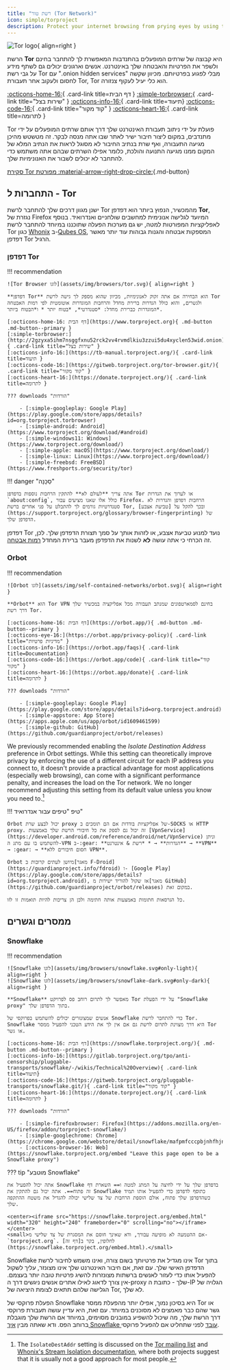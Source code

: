 ```yaml
---
title: "רשת טור (Tor Network)"
icon: simple/torproject
description: Protect your internet browsing from prying eyes by using the Tor network, a secure network which circumvents censorship.
---
```


![Tor logo](assets/img/self-contained-networks/tor.svg){ align=right }

הרשת **Tor** היא קבוצה של שרתים המופעלים בהתנדבות המאפשרת לך להתחבר בחינם ולשפר את הפרטיות והאבטחה שלך באינטרנט. אנשים וארגונים יכולים גם לשתף מידע על גבי רשת Tor עם ".onion hidden services" מבלי לפגוע בפרטיותם. מכיוון שקשה לחסום ולעקוב אחר תעבורת Tor, Tor הוא כלי יעיל לעקוף צנזורה.

[:octicons-home-16:](https://www.torproject.org){ .card-link title=דף הבית }
[:simple-torbrowser:](http://2gzyxa5ihm7nsggfxnu52rck2vv4rvmdlkiu3zzui5du4xyclen53wid.onion){ .card-link title="שירות בצל" }
[:octicons-info-16:](https://tb-manual.torproject.org/){ .card-link title=תיעוד}
[:octicons-code-16:](https://gitweb.torproject.org/tor.git){ .card-link title="קוד מקור" }
[:octicons-heart-16:](https://donate.torproject.org/){ .card-link title=לתרומה }

Tor פועלת על ידי ניתוב תעבורת האינטרנט שלך דרך אותם שרתים המופעלים על ידי מתנדבים, במקום ליצור חיבור ישיר לאתר שבו אתה מנסה לבקר. זה מטשטש מהיכן מגיעה התעבורה, ואף שרת בנתיב החיבור לא מסוגל לראות את הנתיב המלא של המקום ממנו מגיעה התנועה והולכת, כלומר אפילו השרתים שבהם אתה משתמש כדי להתחבר לא יכולים לשבור את האנונימיות שלך.

[סקירת Tor מפורטת :material-arrow-right-drop-circle:](advanced/tor-overview.md ""){.md-button}

## התחברות ל - Tor

ישנן מגוון דרכים שלך להתחבר לרשת Tor מהמכשיר, הנפוץ ביותר הוא דפדפן **Tor**, נגזרת של Firefox המיועד לגלישה אנונימית למחשבים שולחניים ואנדרואיד. בנוסף לאפליקציות המפורטות למטה, יש גם מערכות הפעלה שתוכננו במיוחד להתחבר לרשת Tor כגון [Whonix](desktop.md#whonix) ב-[Qubes OS](desktop.md#qubes-os), המספקות אבטחה והגנות גבוהות עוד יותר מאשר דפדפן Tor הרגיל.

### דפדפן Tor

!!! recommendation

    ![Tor Browser לוגו](assets/img/browsers/tor.svg){ align=right }
    
    **דפדפן Tor** הוא הבחירה אם אתה זקוק לאנונימיות, מכיוון שהוא מספק לך גישה לרשת Tor ולגשרים, והוא כולל הגדרות ברירת מחדל והרחבות המוגדרות אוטומטית לפי רמות האבטחה המוגדרות כברירת מחדל: *סטנדרטי*, *בטוח יותר * ו*הבטוח ביותר*.
    
    [:octicons-home-16: דף הבית](https://www.torproject.org){ .md-button .md-button--primary }
    [:simple-torbrowser:](http://2gzyxa5ihm7nsggfxnu52rck2vv4rvmdlkiu3zzui5du4xyclen53wid.onion){ .card-link title="שירות בצל" }
    [:octicons-info-16:](https://tb-manual.torproject.org/){ .card-link title=תיעוד }
    [:octicons-code-16:](https://gitweb.torproject.org/tor-browser.git/){ .card-link title="קוד מקור" }
    [:octicons-heart-16:](https://donate.torproject.org/){ .card-link title=לתרומה }
    
    ??? downloads "הורדות"
    
        - [:simple-googleplay: Google Play](https://play.google.com/store/apps/details?id=org.torproject.torbrowser)
        - [:simple-android: Android](https://www.torproject.org/download/#android)
        - [:simple-windows11: Windows](https://www.torproject.org/download/)
        - [:simple-apple: macOS](https://www.torproject.org/download/)
        - [:simple-linux: Linux](https://www.torproject.org/download/)
        - [:simple-freebsd: FreeBSD](https://www.freshports.org/security/tor)

!!! danger "סַכָּנָה"

    אתה צריך **לעולם לא** להתקין הרחבות נוספות בדפדפן Tor או לערוך את הגדרות `about:config`, כולל אלו שאנו מציעים עבור Firefox. הרחבות דפדפן והגדרות לא סטנדרטיות גורמים לך להתבלט על פני אחרים ברשת Tor, ובכך להקל על [טביעת אצבע](https://support.torproject.org/glossary/browser-fingerprinting) של הדפדפן שלך.

דפדפן Tor נועד למנוע טביעת אצבע, או לזהות אותך על סמך תצורת הדפדפן שלך. לכן, זה הכרחי כי אתה עושה **לא** לשנות את הדפדפן מעבר ברירת המחדל [רמות אבטחה](https://tb-manual.torproject.org/security-settings/).

### Orbot

!!! recommendation

    ![Orbot לוגו](assets/img/self-contained-networks/orbot.svg){ align=right }
    
    **Orbot** הוא Tor VPN בחינם לסמארטפונים שמנתב תעבורה מכל אפליקציה במכשיר שלך דרך רשת Tor.
    
    [:octicons-home-16: דף הבית](https://orbot.app/){ .md-button .md-button--primary }
    [:octicons-eye-16:](https://orbot.app/privacy-policy){ .card-link title="מדיניות פרטיות" }
    [:octicons-info-16:](https://orbot.app/faqs){ .card-link title=Documentation}
    [:octicons-code-16:](https://orbot.app/code){ .card-link title="קוד מקור" }
    [:octicons-heart-16:](https://orbot.app/donate){ .card-link title=לתרומה }
    
    ??? downloads "הורדות"
    
        - [:simple-googleplay: Google Play](https://play.google.com/store/apps/details?id=org.torproject.android)
        - [:simple-appstore: App Store](https://apps.apple.com/us/app/orbot/id1609461599)
        - [:simple-github: GitHub](https://github.com/guardianproject/orbot/releases)

We previously recommended enabling the *Isolate Destination Address* preference in Orbot settings. While this setting can theoretically improve privacy by enforcing the use of a different circuit for each IP address you connect to, it doesn't provide a practical advantage for most applications (especially web browsing), can come with a significant performance penalty, and increases the load on the Tor network. We no longer recommend adjusting this setting from its default value unless you know you need to.[^1]

!!! טיפ "טיפים עבור אנדרואיד"

    Orbot יכול לבצע שרת proxy של אפליקציות בודדות אם הם תומכים ב-SOCKS או HTTP proxy. זה יכול גם לספק את כל חיבורי הרשת שלך באמצעות [VpnService](https://developer.android.com/reference/android/net/VpnService) וניתן להשתמש בו עם מתג ה-VPN ב-:gear: **הגדרות** → * *רשת & אינטרנט** → **VPN** → :gear: → **חסום חיבורים ללא VPN**.
    
    Orbot מיושן לעתים קרובות ב[מאגר F-Droid](https://guardianproject.info/fdroid) ו- [Google Play](https://play.google.com/store/apps/details?id=org.torproject.android), אז שקול להוריד ישירות מ[מאגר GitHub](https://github.com/guardianproject/orbot/releases) במקום זאת.
    
    כל הגרסאות חתומות באמצעות אותה חתימה ולכן הן צריכות להיות תואמות זו לזו.

## ממסרים וגשרים

### Snowflake

!!! recommendation

    ![Snowflake לוגו](assets/img/browsers/snowflake.svg#only-light){ align=right }
    ![Snowflake לוגו](assets/img/browsers/snowflake-dark.svg#only-dark){ align=right }
    
    **Snowflake** מאפשר לך לתרום רוחב פס לפרויקט Tor על ידי הפעלת "Snowflake proxy" בתוך הדפדפן שלך.
    
    אנשים שמצונזרים יכולים להשתמש בפרוקסי של Snowflake כדי להתחבר לרשת Tor. Snowflake היא דרך מצוינת לתרום לרשת גם אם אין לך את הידע הטכני להפעיל ממסר Tor או גשר.
    
    [:octicons-home-16: דף הבית](https://snowflake.torproject.org/){ .md-button .md-button--primary }
    [:octicons-info-16:](https://gitlab.torproject.org/tpo/anti-censorship/pluggable-transports/snowflake/-/wikis/Technical%20Overview){ .card-link title=תיעוד}
    [:octicons-code-16:](https://gitweb.torproject.org/pluggable-transports/snowflake.git/){ .card-link title="קוד מקור" }
    [:octicons-heart-16:](https://donate.torproject.org/){ .card-link title=לתרומה }
    
    ??? downloads "הורדות"
    
        - [:simple-firefoxbrowser: Firefox](https://addons.mozilla.org/en-US/firefox/addon/torproject-snowflake/)
        - [:simple-googlechrome: Chrome](https://chrome.google.com/webstore/detail/snowflake/mafpmfcccpbjnhfhjnllmmalhifmlcie)
        - [:octicons-browser-16: Web](https://snowflake.torproject.org/embed "Leave this page open to be a Snowflake proxy")

??? tip "מוטבע Snowflake"

    אתה יכול להפעיל את Snowflake בדפדפן שלך על ידי לחיצה על המתג למטה ו== השארת דף זה פתוח==. אתה יכול גם להתקין את Snowflake כתוסף לדפדפן כדי להפעיל אותו תמיד כשהדפדפן שלך פתוח, אולם הוספת הרחבות של צד שלישי יכולה להגדיל את משטח ההתקפה שלך.
    
    <center><iframe src="https://snowflake.torproject.org/embed.html" width="320" height="240" frameborder="0" scrolling="no"></iframe></center>
    <small>אם ההטמעה לא מופיעה עבורך, ודא שאינך חוסם את המסגרת של צד שלישי מ- `torproject.org`. לחלופין, בקר ב[דף זה](https://snowflake.torproject.org/embed.html).</small>

Snowflake אינו מגדיל את פרטיותך בשום צורה, ואינו משמש לחיבור לרשת Tor בתוך הדפדפן האישי שלך. עם זאת, אם חיבור האינטרנט שלך אינו מצונזר, עליך לשקול להפעיל אותו כדי לעזור לאנשים ברשתות מצונזרות להשיג פרטיות טובה יותר בעצמם. אין צורך לדאוג לאילו אתרים אנשים ניגשים דרך ה-proxy שלך - כתובת ה-IP הגלויה של הגלישה שלהם תתאים לצומת היציאה של Tor, לא שלך.

הפעלת פרוקסי של Snowflake היא בסיכון נמוך, אפילו יותר מהפעלת ממסר Tor או גשר שהם כבר מאמצים לא מסוכנים במיוחד. עם זאת, היא עדיין עושה תעבורת פרוקסי דרך הרשת שלך, מה שיכול להשפיע במובנים מסוימים, במיוחד אם הרשת שלך מוגבלת ברוחב הפס. ודא שאתה מבין [איך Snowflake עובד](https://gitlab.torproject.org/tpo/anti-censorship/pluggable-transports/snowflake/-/wikis/home) לפני שתחליט אם להפעיל פרוקסי.

[^1]: The `IsolateDestAddr` setting is discussed on the [Tor mailing list](https://lists.torproject.org/pipermail/tor-talk/2012-May/024403.html) and [Whonix's Stream Isolation documentation](https://www.whonix.org/wiki/Stream_Isolation), where both projects suggest that it is usually not a good approach for most people.
